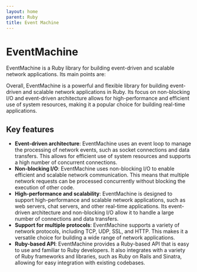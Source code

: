 ```yaml
---
layout: home
parent: Ruby
title: Event Machine
---
```


# EventMachine

EventMachine is a Ruby library for building event-driven and scalable network applications. Its main points are:

Overall, EventMachine is a powerful and flexible library for building event-driven and scalable network applications in Ruby. Its focus on non-blocking I/O and event-driven architecture allows for high-performance and efficient use of system resources, making it a popular choice for building real-time applications.

## Key features

- **Event-driven architecture**: EventMachine uses an event loop to manage the processing of network events, such as socket connections and data transfers. This allows for efficient use of system resources and supports a high number of concurrent connections.
- **Non-blocking I/O**: EventMachine uses non-blocking I/O to enable efficient and scalable network communication. This means that multiple network requests can be processed concurrently without blocking the execution of other code.
- **High-performance and scalability**: EventMachine is designed to support high-performance and scalable network applications, such as web servers, chat servers, and other real-time applications. Its event-driven architecture and non-blocking I/O allow it to handle a large number of connections and data transfers.
- **Support for multiple protocols**: EventMachine supports a variety of network protocols, including TCP, UDP, SSL, and HTTP. This makes it a versatile choice for building a wide range of network applications.
- **Ruby-based API**: EventMachine provides a Ruby-based API that is easy to use and familiar to Ruby developers. It also integrates with a variety of Ruby frameworks and libraries, such as Ruby on Rails and Sinatra, allowing for easy integration with existing codebases.
